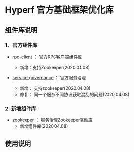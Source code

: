 # Hyperf 官方基础框架优化库

## 组件库说明

### 1、官方组件库

- [rpc-client](./rpc-client) ： 官方RPC客户端组件库
    - 新增：支持Zookeeper(2020.04.08)

- [service-governance](./service-governance) ： 官方服务治理
    - 新增： 支持zookeeper(2020.04.08)
    - 修复： 同一个服务不同协议获取混乱的问题(2020.04.08)

### 2. 新增组件库

- [zookeeper](./zookeeper) ： 服务治理Zookeeper驱动库
    - 新增组件库(2020.04.08)
    
## 使用说明

